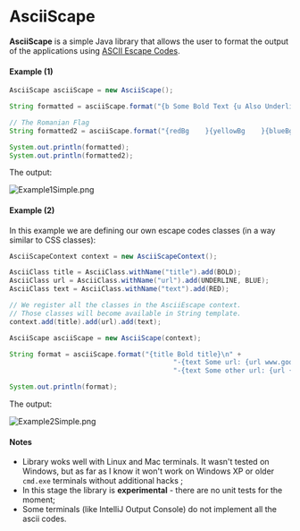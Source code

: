 # AsciiScape

**AsciiScape** is a simple Java library that allows the user to format the output of the applications using [ASCII Escape Codes](https://en.wikipedia.org/wiki/ANSI_escape_code).

#### Example (1)

```java
AsciiScape asciiScape = new AsciiScape();

String formatted = asciiScape.format("{b Some Bold Text {u Also Underlined}}");

// The Romanian Flag
String formatted2 = asciiScape.format("{redBg    }{yellowBg    }{blueBg    }");

System.out.println(formatted);
System.out.println(formatted2);
```

The output:

![Example1Simple.png](https://github.com/nomemory/asciiscape/blob/master/examples/Example1Simple.png)

#### Example (2)

In this example we are defining our own escape codes classes (in a way similar to CSS classes):

```java
AsciiScapeContext context = new AsciiScapeContext();

AsciiClass title = AsciiClass.withName("title").add(BOLD);
AsciiClass url = AsciiClass.withName("url").add(UNDERLINE, BLUE);
AsciiClass text = AsciiClass.withName("text").add(RED);

// We register all the classes in the AsciiEscape context.
// Those classes will become available in String template.
context.add(title).add(url).add(text);

AsciiScape asciiScape = new AsciiScape(context);

String format = asciiScape.format("{title Bold title}\n" +
                                         "-{text Some url: {url www.google.com}};\n" +
                                         "-{text Some other url: {url {redBg www.redbackground.com}}}");

System.out.println(format);
```
The output:

![Example2Simple.png](https://github.com/nomemory/asciiscape/blob/master/examples/Example2Simple.png)

#### Notes

- Library woks well with Linux and Mac terminals. It wasn't tested on Windows, but as far as I know it won't work on Windows XP or older `cmd.exe` terminals without additional hacks ;
- In this stage the library is **experimental** - there are no unit tests for the moment;
- Some terminals (like IntelliJ Output Console) do not implement all the ascii codes. 
